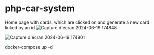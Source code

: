 # php-car-system
Home page with cards, which are clicked on and generate a new card linked by an id
![Capture d'écran 2024-06-19 174848](https://github.com/doko972/php-car-system/assets/44224863/7197cdb3-f224-409e-9456-cb4baa3d3d37)

![Capture d'écran 2024-06-19 174901](https://github.com/doko972/php-car-system/assets/44224863/32fccfc3-6201-4a8d-b848-5d5c4c313215)
 
 docker-compose up -d

 